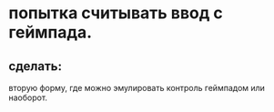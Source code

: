 # попытка считывать ввод с геймпада.

## сделать:
вторую форму, где можно эмулировать контроль геймпадом или наоборот.
